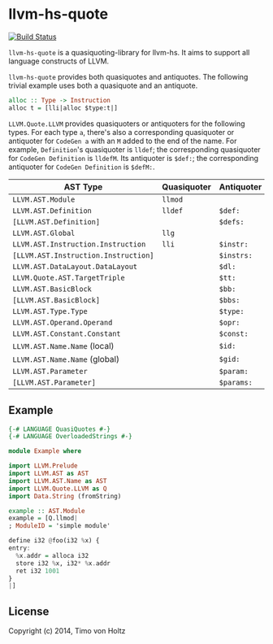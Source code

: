 llvm-hs-quote
=============

[![Build Status](https://travis-ci.org/llvm-hs/llvm-hs-quote.svg?branch=master)](https://travis-ci.org/llvm-hs/llvm-hs-quote)

`llvm-hs-quote` is a quasiquoting-library for llvm-hs.  It aims to support
all language constructs of LLVM.

`llvm-hs-quote` provides both quasiquotes and antiquotes. The following trivial
example uses both a quasiquote and an antiquote.

```haskell
alloc :: Type -> Instruction
alloc t = [lli|alloc $type:t|]
```

`LLVM.Quote.LLVM` provides quasiquoters or antiquoters for the following types.
For each type `a`, there's also a corresponding quasiquoter or antiquoter for
`CodeGen a` with an `M` added to the end of the name. For example,
`Definition`'s quasiquoter is `lldef`; the corresponding quasiquoter for
`CodeGen Definition` is `lldefM`. Its antiquoter is `$def:`; the corresponding
antiquoter for `CodeGen Definition` is `$defM:`.

AST Type                             | Quasiquoter | Antiquoter
-------------------------------------| ----------- | ----------
`LLVM.AST.Module`                    | `llmod`     |
`LLVM.AST.Definition`                | `lldef`     | `$def:`
`[LLVM.AST.Definition]`              |             | `$defs:`
`LLVM.AST.Global`                    | `llg`       |
`LLVM.AST.Instruction.Instruction`   | `lli`       | `$instr:`
`[LLVM.AST.Instruction.Instruction]` |             | `$instrs:`
`LLVM.AST.DataLayout.DataLayout`     |             | `$dl:`
`LLVM.Quote.AST.TargetTriple`        |             | `$tt:`
`LLVM.AST.BasicBlock`                |             | `$bb:`
`[LLVM.AST.BasicBlock]`              |             | `$bbs:`
`LLVM.AST.Type.Type`                 |             | `$type:`
`LLVM.AST.Operand.Operand`           |             | `$opr:`
`LLVM.AST.Constant.Constant`         |             | `$const:`
`LLVM.AST.Name.Name` (local)         |             | `$id:`
`LLVM.AST.Name.Name` (global)        |             | `$gid:`
`LLVM.AST.Parameter`                 |             | `$param:`
`[LLVM.AST.Parameter]`               |             | `$params:`

Example
-------

```haskell
{-# LANGUAGE QuasiQuotes #-}
{-# LANGUAGE OverloadedStrings #-}

module Example where

import LLVM.Prelude
import LLVM.AST as AST
import LLVM.AST.Name as AST
import LLVM.Quote.LLVM as Q
import Data.String (fromString)

example :: AST.Module
example = [Q.llmod|
; ModuleID = 'simple module'

define i32 @foo(i32 %x) {
entry:
  %x.addr = alloca i32
  store i32 %x, i32* %x.addr
  ret i32 1001
}
|]
```

License
-------

Copyright (c) 2014, Timo von Holtz
